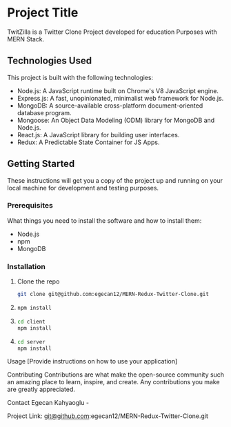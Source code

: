 # Project Title

TwitZilla is a Twitter Clone Project developed for education Purposes with MERN Stack.

## Technologies Used

This project is built with the following technologies:

- Node.js: A JavaScript runtime built on Chrome's V8 JavaScript engine.
- Express.js: A fast, unopinionated, minimalist web framework for Node.js.
- MongoDB: A source-available cross-platform document-oriented database program.
- Mongoose: An Object Data Modeling (ODM) library for MongoDB and Node.js.
- React.js: A JavaScript library for building user interfaces.
- Redux: A Predictable State Container for JS Apps.

## Getting Started

These instructions will get you a copy of the project up and running on your local machine for development and testing purposes.

### Prerequisites

What things you need to install the software and how to install them:

- Node.js
- npm
- MongoDB

### Installation

1. Clone the repo

   ```sh
   git clone git@github.com:egecan12/MERN-Redux-Twitter-Clone.git

   ```

2. ```sh
   npm install

   ```

3. ```sh
   cd client
   npm install

   ```

4. ```sh
   cd server
   npm install
   ```

Usage
[Provide instructions on how to use your application]

Contributing
Contributions are what make the open-source community such an amazing place to learn, inspire, and create. Any contributions you make are greatly appreciated.

Contact
Egecan Kahyaoglu -

Project Link: git@github.com:egecan12/MERN-Redux-Twitter-Clone.git
